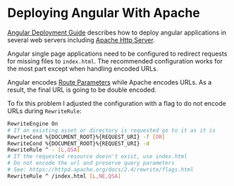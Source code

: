Deploying Angular With Apache
=============================

[Angular Deployment Guide](https://angular.io/guide/deployment) describes how to deploy angular applications in several web servers including [Apache Http Server](https://httpd.apache.org).

Angular single page applications need to be configured to redirect requests for missing files to `index.html`. The recommended configuration works for the most part except when handling encoded URLs.

Angular encodes [Route Parameters](https://angular.io/guide/router#route-parameters-required-or-optional) while Apache encodes URLs. As a result, the final URL is going to be double encoded.

To fix this problem I adjusted the configuration with a flag to do not encode URLs during `RewriteRule`:

```bash  
RewriteEngine On
# If an existing asset or directory is requested go to it as it is
RewriteCond %{DOCUMENT_ROOT}%{REQUEST_URI} -f [OR]  
RewriteCond %{DOCUMENT_ROOT}%{REQUEST_URI} -d  
RewriteRule ^ - [L,QSA]
# If the requested resource doesn't exist, use index.html
# Do not encode the url and preserve query parameters
# See: https://httpd.apache.org/docs/2.4/rewrite/flags.html
RewriteRule ^ /index.html [L,NE,QSA]
```